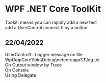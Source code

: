 ﻿# WPF .NET Core ToolKit
Tookit: means you can rapidly add a new test  
add a UserControl connect ti by a button

## 22/04/2022
UserControl1 : Logger message on file  
WpfAppCore1\bin\Debug\netcoreapp3.1\log.txt  
On Output window by Trace  
On Console  
Using Delegate  
